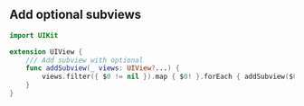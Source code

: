 ## Add optional subviews

```swift
import UIKit

extension UIView {
    /// Add subview with optional
    func addSubview(_ views: UIView?...) {
        views.filter({ $0 != nil }).map { $0! }.forEach { addSubview($0) }
    }
}
```
